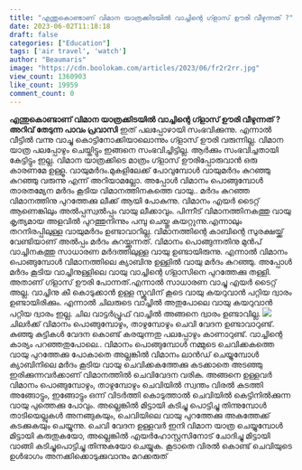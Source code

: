 ```yaml
---
title: "എന്തുകൊണ്ടാണ് വിമാന യാത്രക്കിടയിൽ വാച്ചിന്റെ ഗ്ളാസ് ഊരി വീഴുന്നത് ?"
date: 2023-06-02T11:18:18
draft: false
categories: ["Education"]
tags: ['air travel', 'watch']
author: "Beaumaris"
image: "https://cdn.boolokam.com/articles/2023/06/fr2r2rr.jpg"
view_count: 1360903
like_count: 19959
comment_count: 0
---
```


**എന്തുകൊണ്ടാണ് വിമാന യാത്രക്കിടയിൽ വാച്ചിന്റെ ഗ്ളാസ് ഊരി വീഴുന്നത് ?** **അറിവ് തേടുന്ന പാവം പ്രവാസി** ഇത് പലപ്പോഴായി സംഭവിക്കുന്നു. എന്നാൽ വീട്ടിൽ വന്നു വാച്ചു കൊട്ടിനോക്കിയാലൊന്നും ഗ്ളാസ് ഊരി വരുന്നില്ല. വിമാന യാത്ര പലപ്പോഴും ചെയ്തിട്ടും ഇങ്ങനെ സംഭവിച്ചിട്ടില്ല. ആർക്കും സംഭവിച്ചതായി കേട്ടിട്ടും ഇല്ല. വിമാന യാത്രക്കിടെ മാത്രം ഗ്ളാസ് ഊരിപ്പോരുവാൻ ഒരു കാരണമേ ഉള്ളൂ. വായുമർദം.മുകളിലേക്ക് പോവുമ്പോൾ വായുമർദം കുറഞ്ഞു കുറഞ്ഞു വരുന്നു എന്ന് അറിയാമല്ലോ. അപ്പോൾ വിമാനം പൊങ്ങുമ്പോൾ താരതമ്യേന മർദം കൂടിയ വിമാനത്തിനകത്തെ വായു.. മർദം കുറഞ്ഞ വിമാനത്തിനു പുറത്തേക്കു ലീക്ക് ആയി പോകുന്നു. വിമാനം എയർ ടൈറ്റ് ആണെങ്കിലും അൽപ്പസ്വൽപ്പം വായു ലീക്കാവും. [](https://cdn.boolokam.com/articles/2023/06/fr2r2rr.jpg)പിന്നീട് വിമാനത്തിനകത്തു വായു കൃത്യമായ അളവിൽ പുറത്തുനിന്നും പമ്പു ചെയ്തു കയറ്റുന്നു.എന്നാലും തറനിരപ്പിലുള്ള വായുമർദം ഉണ്ടാവാറില്ല. വിമാനത്തിന്റെ കാബിന്റെ സുരക്ഷയ്ക്ക് വേണ്ടിയാണ് അൽപ്പം മർദം കുറയ്ക്കുന്നത്. വിമാനം പൊങ്ങുന്നതിനു മുൻപ് വാച്ചിനകത്തു സാധാരണ മർദത്തിലുള്ള വായു ഉണ്ടായിരുന്നു. എന്നാൽ വിമാനം പൊങ്ങുമ്പോൾ വിമാനത്തിലെ ക്യാബിനു ഉള്ളിൽ വായു മർദം കുറഞ്ഞു. അപ്പോൾ മർദം കൂടിയ വാച്ചിനുള്ളിലെ വായു വാച്ചിന്റെ ഗ്ളാസിനെ പുറത്തേക്കു തള്ളി. അതാണ് ഗ്ളാസ് ഊരി പോന്നത്.എന്നാൽ സാധാരണ വാച്ചു എയർ ടൈറ്റ് അല്ല. വാച്ചിനു കീ കൊടുക്കാൻ ഉള്ള സ്ക്രൂവിന് കൂടെ വായു കയറുവാൻ പറ്റിയ ദ്വാരം ഉണ്ടായിരിക്കും. എന്നാൽ ചിലരുടെ വാച്ചിൽ അതുപോലെ വായു കയറുവാൻ പറ്റിയ ദ്വാരം ഇല്ല. ചില വാട്ടർപ്രൂഫ് വാച്ചിൽ അങ്ങനെ ദ്വാരം ഉണ്ടാവില്ല. [![](https://cdn.boolokam.com/articles/2023/06/ffffff-1.jpg)](https://cdn.boolokam.com/articles/2023/06/ffffff-1.jpg)ചിലർക്ക് വിമാനം പൊങ്ങുമ്പോഴും, താഴുമ്പോഴും ചെവി വേദന ഉണ്ടാവാറുണ്ട്. കുഞ്ഞു കുട്ടികൾ വേദന കൊണ്ട് കരയുന്നതു പലപ്പോഴും കാണാറുണ്ട്. വാച്ചിന്റെ കാര്യം പറഞ്ഞതുപോലെ.. വിമാനം പൊങ്ങുമ്പോൾ നമ്മുടെ ചെവിക്കകത്തെ വായു പുറത്തേക്കു പോകാതെ അല്ലങ്കിൽ വിമാനം ലാൻഡ് ചെയ്യുമ്പോൾ ക്യാബിനിലെ മർദം കൂടിയ വായു ചെവിക്കകത്തേക്കു കടക്കാതെ അടഞ്ഞു ഇരിക്കുന്നവർക്കാണ് വിമാനത്തിൽ ചെവിവേദന വരിക. അങ്ങനെ ഉള്ളവർ വിമാനം പൊങ്ങുമ്പോഴും, താഴുമ്പോഴും ചെവിയിൽ സ്വന്തം വിരൽ കടത്തി അങ്ങോട്ടും, ഇങ്ങോട്ടും ഒന്ന് വിടർത്തി കൊടുത്താൽ ചെവിയിൽ കെട്ടിനിൽക്കുന്ന വായു പുത്തെക്കു പോവും. അല്ലെങ്കിൽ മിട്ടായി കടിച്ചു പൊട്ടിച്ചു തിന്നുമ്പോൾ താടിയെല്ലുകൾ അനങ്ങുകയും, ചെവിയിലെ വായു പുറത്തേക്കു അകത്തേക്ക് കടക്കുകയും ചെയ്യുന്നു. ചെവി വേദന ഉള്ളവർ ഇനി വിമാന യാത്ര ചെയ്യുമ്പോൾ മിട്ടായി കരുതുകയോ, അല്ലെങ്കിൽ എയർഹോസ്റ്റസിനോട് ചോദിച്ചു മിട്ടായി വാങ്ങി കടിച്ചുപൊട്ടിച്ചു തിന്നുകയോ ചെയ്യുക. കൂടാതെ വിരൽ കൊണ്ട് ചെവിയുടെ ഉൾഭാഗം അനക്കിക്കൊടുക്കുവാനും മറക്കരുത് 
